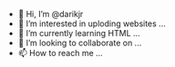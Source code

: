 - 👋 Hi, I’m @darikjr
- 👀 I’m interested in uploding websites ...
- 🌱 I’m currently learning HTML ...
- 💞️ I’m looking to collaborate on ...
- 📫 How to reach me ...

<!---
darikjr/darikjr is a ✨ special ✨ repository because its `README.md` (this file) appears on your GitHub profile.
You can click the Preview link to take a look at your changes.
--->
